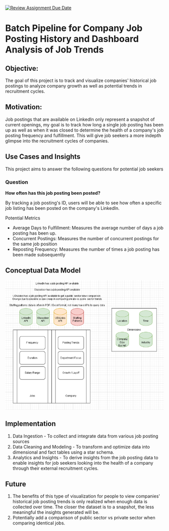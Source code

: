 [![Review Assignment Due Date](https://classroom.github.com/assets/deadline-readme-button-24ddc0f5d75046c5622901739e7c5dd533143b0c8e959d652212380cedb1ea36.svg)](https://classroom.github.com/a/1lXY_Wlg)

# Batch Pipeline for Company Job Posting History and Dashboard Analysis of Job Trends

## Objective: 
The goal of this project is to track and visualize companies' historical job postings to analyze company growth as well as potential trends in recruitment cycles.

## Motivation: 
Job postings that are available on LinkedIn only represent a snapshot of current openings, my goal is to track how long a single job posting has been up as well as when it was closed to determine the health of a company's job posting frequency and fulfillment. This will give job seekers a more indepth glimpse into the recruitment cycles of companies.

## Use Cases and Insights

This project aims to answer the following questions for potential job seekers

### Question
**How often has this job posting been posted?** 

By tracking a job posting's ID, users will be able to see how often a specific job listing has been posted on the company's LinkedIn.

Potential Metrics
* Average Days to Fulfillment: Measures the average number of days a job posting has been up.
* Concurrent Postings: Measures the number of concurrent postings for the same job position
* Reposting Frequency: Measures the number of times a job posting has been made subsequently

## Conceptual Data Model
![Alt text](./conceptual_model.png)

## Implementation
1. Data Ingestion - To collect and integrate data from various job posting sources
2. Data Cleaning and Modeling - To transform and optimize data into dimensional and fact tables using a star schema.
3. Analytics and Insights - To derive insights from the job posting data to enable insights for job seekers looking into the health of a company through their external recruitment cycles.

## Future 
1. The benefits of this type of visualization for people to view companies' historical job posting trends is only realized when enough data is collected over time. The closer the dataset is to a snapshot, the less meaningful the insights generated will be.
2. Potentially add a comparison of public sector vs private sector when comparing identical jobs.

